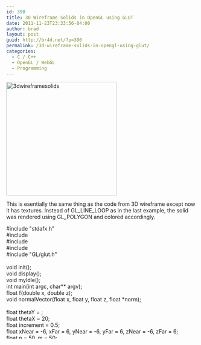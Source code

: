 ```yaml
---
id: 390
title: 3D Wireframe Solids in OpenGL using GLUT
date: 2011-11-23T23:33:56-04:00
author: brad
layout: post
guid: http://br4d.net/?p=390
permalink: /3d-wireframe-solids-in-opengl-using-glut/
categories:
  - C / C++
  - OpenGL / WebGL
  - Programming
---
```

[<img src="http://br4d.net/wp-content/uploads/2015/01/3dwireframesolids-292x300.png" alt="3dwireframesolids" width="292" height="300" class="alignleft size-medium wp-image-391" srcset="http://br4d.net/wp-content/uploads/2015/01/3dwireframesolids-292x300.png 292w, http://br4d.net/wp-content/uploads/2015/01/3dwireframesolids.png 489w" sizes="(max-width: 292px) 100vw, 292px" />](http://br4d.net/wp-content/uploads/2015/01/3dwireframesolids.png)

This is esentially the same thing as the code from 3D wireframe except now it has textures. Instead of GL\_LINE\_LOOP as in the last example, the solid was rendered using GL_POLYGON and colored accordingly.

<!--more-->

<div class="codecolorer-container cpp default" style="overflow:auto;white-space:nowrap;height:300px;">
  <div class="cpp codecolorer">
    <span class="co2">#include "stdafx.h"</span><br /> <span class="co2">#include <stdio.h></span><br /> <span class="co2">#include <stdlib.h></span><br /> <span class="co2">#include <math.h></span><br /> <span class="co2">#include "GL/glut.h"</span><br /> &nbsp;<br /> <span class="kw4">void</span> init<span class="br0">&#40;</span><span class="br0">&#41;</span><span class="sy4">;</span><br /> <span class="kw4">void</span> display<span class="br0">&#40;</span><span class="br0">&#41;</span><span class="sy4">;</span><br /> <span class="kw4">void</span> myIdle<span class="br0">&#40;</span><span class="br0">&#41;</span><span class="sy4">;</span><br /> <span class="kw4">int</span> main<span class="br0">&#40;</span><span class="kw4">int</span> argc, <span class="kw4">char</span><span class="sy2">**</span> argv<span class="br0">&#41;</span><span class="sy4">;</span><br /> <span class="kw4">float</span> f<span class="br0">&#40;</span><span class="kw4">double</span> x, <span class="kw4">double</span> z<span class="br0">&#41;</span><span class="sy4">;</span><br /> <span class="kw4">void</span> normalVector<span class="br0">&#40;</span><span class="kw4">float</span> x, <span class="kw4">float</span> y, <span class="kw4">float</span> z, <span class="kw4">float</span> <span class="sy2">*</span>norm<span class="br0">&#41;</span><span class="sy4">;</span><br /> &nbsp;<br /> <span class="kw4">float</span> thetaY <span class="sy1">=</span> <span class="nu0"></span><span class="sy4">;</span><br /> <span class="kw4">float</span> thetaX <span class="sy1">=</span> <span class="nu0">20</span><span class="sy4">;</span><br /> <span class="kw4">float</span> increment <span class="sy1">=</span> <span class="nu16">0.5</span><span class="sy4">;</span><br /> <span class="kw4">float</span> xNear <span class="sy1">=</span> <span class="sy2">-</span><span class="nu0">6</span>, xFar <span class="sy1">=</span> <span class="nu0">6</span>, yNear <span class="sy1">=</span> <span class="sy2">-</span><span class="nu0">6</span>, yFar <span class="sy1">=</span> <span class="nu0">6</span>, zNear <span class="sy1">=</span> <span class="sy2">-</span><span class="nu0">6</span>, zFar <span class="sy1">=</span> <span class="nu0">6</span><span class="sy4">;</span><br /> <span class="kw4">float</span> n <span class="sy1">=</span> <span class="nu0">50</span>, m <span class="sy1">=</span> <span class="nu0">50</span><span class="sy4">;</span><br /> &nbsp;<br /> <span class="kw4">void</span> init<span class="br0">&#40;</span><span class="br0">&#41;</span><br /> <span class="br0">&#123;</span><br /> &nbsp; &nbsp; glClearColor<span class="br0">&#40;</span><span class="nu16">1.0</span>, <span class="nu16">1.0</span>, <span class="nu16">1.0</span>, <span class="nu0"></span><span class="br0">&#41;</span><span class="sy4">;</span><br /> &nbsp; &nbsp; glMatrixMode<span class="br0">&#40;</span>GL_PROJECTION<span class="br0">&#41;</span><span class="sy4">;</span><br /> &nbsp; &nbsp; glOrtho<span class="br0">&#40;</span>xNear, xFar, yNear, yFar, zNear, zFar<span class="br0">&#41;</span><span class="sy4">;</span><br /> &nbsp; &nbsp; glColor3f<span class="br0">&#40;</span><span class="nu16">1.0</span>,<span class="nu16">1.0</span>,<span class="nu16">1.0</span><span class="br0">&#41;</span><span class="sy4">;</span><br /> &nbsp; &nbsp; GLfloat light_specular<span class="br0">&#91;</span><span class="br0">&#93;</span> <span class="sy1">=</span> <span class="br0">&#123;</span><span class="nu16">1.0</span>,<span class="nu16">1.0</span>,<span class="nu16">1.0</span>,<span class="nu16">1.0</span><span class="br0">&#125;</span><span class="sy4">;</span><br /> &nbsp; &nbsp; GLfloat light_diffuse<span class="br0">&#91;</span><span class="br0">&#93;</span> <span class="sy1">=</span> <span class="br0">&#123;</span><span class="nu16">1.0</span>, <span class="nu16">0.8</span>, <span class="nu16">1.0</span>, <span class="nu16">1.0</span><span class="br0">&#125;</span><span class="sy4">;</span><br /> &nbsp; &nbsp; GLfloat light_ambient<span class="br0">&#91;</span><span class="br0">&#93;</span> <span class="sy1">=</span> <span class="br0">&#123;</span><span class="nu16">0.9</span>, <span class="nu16">0.9</span>, <span class="nu16">0.71</span>, <span class="nu16">1.0</span><span class="br0">&#125;</span><span class="sy4">;</span><br /> &nbsp; &nbsp; GLfloat light_position<span class="br0">&#91;</span><span class="br0">&#93;</span> <span class="sy1">=</span> <span class="br0">&#123;</span><span class="nu16">0.0</span>, <span class="nu16">8.0</span>, <span class="nu16">20.0</span>, <span class="nu16">0.0</span><span class="br0">&#125;</span><span class="sy4">;</span><br /> &nbsp; &nbsp; glLightfv<span class="br0">&#40;</span>GL_LIGHT0, GL_AMBIENT, light_ambient<span class="br0">&#41;</span><span class="sy4">;</span><br /> &nbsp; &nbsp; glLightfv<span class="br0">&#40;</span>GL_LIGHT0, GL_DIFFUSE, light_diffuse<span class="br0">&#41;</span><span class="sy4">;</span><br /> &nbsp; &nbsp; glLightfv<span class="br0">&#40;</span>GL_LIGHT0, GL_SPECULAR, light_specular<span class="br0">&#41;</span><span class="sy4">;</span><br /> &nbsp; &nbsp; glLightfv<span class="br0">&#40;</span>GL_LIGHT0, GL_POSITION, light_position<span class="br0">&#41;</span><span class="sy4">;</span><br /> &nbsp; &nbsp; glEnable<span class="br0">&#40;</span>GL_LIGHTING<span class="br0">&#41;</span><span class="sy4">;</span><br /> &nbsp; &nbsp; glEnable<span class="br0">&#40;</span>GL_LIGHT0<span class="br0">&#41;</span><span class="sy4">;</span><br /> &nbsp; &nbsp; glEnable<span class="br0">&#40;</span>GL_DEPTH_TEST<span class="br0">&#41;</span><span class="sy4">;</span><br /> <span class="br0">&#125;</span><br /> &nbsp;<br /> <span class="kw4">float</span> f<span class="br0">&#40;</span><span class="kw4">double</span> x, <span class="kw4">double</span> z<span class="br0">&#41;</span><br /> <span class="br0">&#123;</span><br /> &nbsp; &nbsp; <span class="kw1">return</span> <span class="nu0">4</span><span class="sy2">*</span><span class="kw3">cos</span><span class="br0">&#40;</span><span class="kw3">sqrt</span><span class="br0">&#40;</span>x<span class="sy2">*</span>x<span class="sy2">+</span>z<span class="sy2">*</span>z<span class="br0">&#41;</span><span class="br0">&#41;</span><span class="sy4">;</span><br /> <span class="br0">&#125;</span><br /> &nbsp;<br /> <span class="kw4">void</span> normalVector<span class="br0">&#40;</span><span class="kw4">float</span> x, <span class="kw4">float</span> y, <span class="kw4">float</span> z, <span class="kw4">float</span> <span class="sy2">*</span>norm<span class="br0">&#41;</span><br /> <span class="br0">&#123;</span><br /> &nbsp; &nbsp; norm<span class="br0">&#91;</span><span class="nu0"></span><span class="br0">&#93;</span> <span class="sy1">=</span> <span class="nu0">4</span><span class="sy2">*</span><span class="kw3">sin</span><span class="br0">&#40;</span><span class="kw3">sqrt</span><span class="br0">&#40;</span>x<span class="sy2">*</span>x<span class="sy2">+</span>z<span class="sy2">*</span>z<span class="br0">&#41;</span><span class="br0">&#41;</span><span class="sy2">*</span>x<span class="sy2">/</span><span class="kw3">sqrt</span><span class="br0">&#40;</span>x<span class="sy2">*</span>x<span class="sy2">+</span>z<span class="sy2">*</span>z<span class="br0">&#41;</span><span class="sy4">;</span><br /> &nbsp; &nbsp; norm<span class="br0">&#91;</span><span class="nu0">1</span><span class="br0">&#93;</span> <span class="sy1">=</span> <span class="nu0">1</span><span class="sy4">;</span><br /> &nbsp; &nbsp; norm<span class="br0">&#91;</span><span class="nu0">2</span><span class="br0">&#93;</span> <span class="sy1">=</span> <span class="nu0">4</span><span class="sy2">*</span><span class="kw3">sin</span><span class="br0">&#40;</span><span class="kw3">sqrt</span><span class="br0">&#40;</span>x<span class="sy2">*</span>x<span class="sy2">+</span>z<span class="sy2">*</span>z<span class="br0">&#41;</span><span class="br0">&#41;</span><span class="sy2">*</span>z<span class="sy2">/</span><span class="kw3">sqrt</span><span class="br0">&#40;</span>x<span class="sy2">*</span>x<span class="sy2">+</span>z<span class="sy2">*</span>z<span class="br0">&#41;</span><span class="sy4">;</span><br /> &nbsp; &nbsp; <span class="kw4">float</span> d <span class="sy1">=</span> norm<span class="br0">&#91;</span><span class="nu0"></span><span class="br0">&#93;</span><span class="sy2">*</span>norm<span class="br0">&#91;</span><span class="nu0"></span><span class="br0">&#93;</span> <span class="sy2">+</span> norm<span class="br0">&#91;</span><span class="nu0">1</span><span class="br0">&#93;</span><span class="sy2">*</span>norm<span class="br0">&#91;</span><span class="nu0">1</span><span class="br0">&#93;</span> <span class="sy2">+</span> norm<span class="br0">&#91;</span><span class="nu0">2</span><span class="br0">&#93;</span><span class="sy2">*</span>norm<span class="br0">&#91;</span><span class="nu0">2</span><span class="br0">&#93;</span><span class="sy4">;</span><br /> &nbsp; &nbsp; <span class="kw1">if</span><span class="br0">&#40;</span>d <span class="sy1">></span> <span class="nu0"></span><span class="br0">&#41;</span><br /> &nbsp; &nbsp; &nbsp; &nbsp; <span class="kw1">for</span> <span class="br0">&#40;</span><span class="kw4">int</span> k <span class="sy1">=</span> <span class="nu0"></span><span class="sy4">;</span> k <span class="sy1"><</span> <span class="nu0">3</span><span class="sy4">;</span> k<span class="sy2">++</span><span class="br0">&#41;</span><br /> &nbsp; &nbsp; &nbsp; &nbsp; &nbsp; &nbsp; norm<span class="br0">&#91;</span>k<span class="br0">&#93;</span> <span class="sy2">/</span><span class="sy1">=</span> <span class="kw3">sqrt</span><span class="br0">&#40;</span>d<span class="br0">&#41;</span><span class="sy4">;</span><br /> <span class="br0">&#125;</span><br /> &nbsp;<br /> <span class="kw4">void</span> display<span class="br0">&#40;</span><span class="br0">&#41;</span><br /> <span class="br0">&#123;</span><br /> &nbsp; &nbsp; glClear<span class="br0">&#40;</span>GL_COLOR_BUFFER_BIT <span class="sy3">|</span> GL_DEPTH_BUFFER_BIT<span class="br0">&#41;</span><span class="sy4">;</span><br /> &nbsp; &nbsp; glMatrixMode<span class="br0">&#40;</span>GL_MODELVIEW<span class="br0">&#41;</span><span class="sy4">;</span><br /> &nbsp; &nbsp; glLoadIdentity<span class="br0">&#40;</span><span class="br0">&#41;</span><span class="sy4">;</span><br /> &nbsp; &nbsp; glRotatef<span class="br0">&#40;</span>thetaX,<span class="nu0">1</span>,<span class="nu0"></span>,<span class="nu0"></span><span class="br0">&#41;</span><span class="sy4">;</span><br /> &nbsp; &nbsp; glRotatef<span class="br0">&#40;</span>thetaY,<span class="nu0"></span>,<span class="nu0">1</span>,<span class="nu0"></span><span class="br0">&#41;</span><span class="sy4">;</span><br /> &nbsp; &nbsp; <span class="kw4">float</span> norm<span class="br0">&#91;</span><span class="nu0">3</span><span class="br0">&#93;</span><span class="sy4">;</span><br /> &nbsp; &nbsp; <span class="kw4">double</span> xGap<span class="sy1">=</span><span class="br0">&#40;</span>xNear<span class="sy2">-</span>xFar<span class="br0">&#41;</span><span class="sy2">/</span>n<span class="sy4">;</span><br /> &nbsp; &nbsp; <span class="kw4">double</span> zGap<span class="sy1">=</span><span class="br0">&#40;</span>zNear<span class="sy2">-</span>zFar<span class="br0">&#41;</span><span class="sy2">/</span>m<span class="sy4">;</span><br /> &nbsp; &nbsp; <span class="kw1">for</span> <span class="br0">&#40;</span><span class="kw4">int</span> i<span class="sy1">=</span><span class="nu0"></span><span class="sy4">;</span> i<span class="sy1"><</span>n<span class="sy4">;</span> i<span class="sy2">++</span><span class="br0">&#41;</span><br /> &nbsp; &nbsp; <span class="br0">&#123;</span><br /> &nbsp; &nbsp; &nbsp; &nbsp; <span class="kw1">for</span> <span class="br0">&#40;</span><span class="kw4">int</span> j<span class="sy1">=</span><span class="nu0"></span><span class="sy4">;</span> j<span class="sy1"><</span>m<span class="sy4">;</span> j<span class="sy2">++</span><span class="br0">&#41;</span><br /> &nbsp; &nbsp; &nbsp; &nbsp; <span class="br0">&#123;</span><br /> &nbsp; &nbsp; &nbsp; &nbsp; &nbsp; &nbsp; glBegin<span class="br0">&#40;</span>GL_POLYGON<span class="br0">&#41;</span><span class="sy4">;</span><br /> &nbsp; &nbsp; &nbsp; &nbsp; &nbsp; &nbsp; &nbsp; &nbsp; <span class="kw4">float</span> x <span class="sy1">=</span> xFar <span class="sy2">+</span> i<span class="sy2">*</span>xGap<span class="sy4">;</span><br /> &nbsp; &nbsp; &nbsp; &nbsp; &nbsp; &nbsp; &nbsp; &nbsp; <span class="kw4">float</span> z <span class="sy1">=</span> zFar <span class="sy2">+</span> j<span class="sy2">*</span>zGap<span class="sy4">;</span><br /> &nbsp; &nbsp; &nbsp; &nbsp; &nbsp; &nbsp; &nbsp; &nbsp; <span class="kw4">float</span> y <span class="sy1">=</span> f<span class="br0">&#40;</span>x,z<span class="br0">&#41;</span><span class="sy4">;</span><br /> &nbsp; &nbsp; &nbsp; &nbsp; &nbsp; &nbsp; &nbsp; &nbsp; glVertex3f<span class="br0">&#40;</span>x,y,z<span class="br0">&#41;</span><span class="sy4">;</span><br /> &nbsp; &nbsp; &nbsp; &nbsp; &nbsp; &nbsp; &nbsp; &nbsp; normalVector<span class="br0">&#40;</span>x,y,z,norm<span class="br0">&#41;</span><span class="sy4">;</span><br /> &nbsp; &nbsp; &nbsp; &nbsp; &nbsp; &nbsp; &nbsp; &nbsp; glNormal3fv<span class="br0">&#40;</span>norm<span class="br0">&#41;</span><span class="sy4">;</span><br /> &nbsp; &nbsp; &nbsp; &nbsp; &nbsp; &nbsp; &nbsp; &nbsp; x <span class="sy1">=</span> xFar <span class="sy2">+</span> i<span class="sy2">*</span>xGap<span class="sy4">;</span><br /> &nbsp; &nbsp; &nbsp; &nbsp; &nbsp; &nbsp; &nbsp; &nbsp; z <span class="sy1">=</span> zFar <span class="sy2">+</span> <span class="br0">&#40;</span>j<span class="sy2">+</span><span class="nu0">1</span><span class="br0">&#41;</span><span class="sy2">*</span>zGap<span class="sy4">;</span><br /> &nbsp; &nbsp; &nbsp; &nbsp; &nbsp; &nbsp; &nbsp; &nbsp; y <span class="sy1">=</span> f<span class="br0">&#40;</span>x,z<span class="br0">&#41;</span><span class="sy4">;</span><br /> &nbsp; &nbsp; &nbsp; &nbsp; &nbsp; &nbsp; &nbsp; &nbsp; glVertex3f<span class="br0">&#40;</span>x,y,z<span class="br0">&#41;</span><span class="sy4">;</span><br /> &nbsp; &nbsp; &nbsp; &nbsp; &nbsp; &nbsp; &nbsp; &nbsp; normalVector<span class="br0">&#40;</span>x,y,z,norm<span class="br0">&#41;</span><span class="sy4">;</span><br /> &nbsp; &nbsp; &nbsp; &nbsp; &nbsp; &nbsp; &nbsp; &nbsp; glNormal3fv<span class="br0">&#40;</span>norm<span class="br0">&#41;</span><span class="sy4">;</span><br /> &nbsp; &nbsp; &nbsp; &nbsp; &nbsp; &nbsp; &nbsp; &nbsp; x <span class="sy1">=</span> xFar <span class="sy2">+</span> <span class="br0">&#40;</span>i<span class="sy2">+</span><span class="nu0">1</span><span class="br0">&#41;</span><span class="sy2">*</span>xGap<span class="sy4">;</span><br /> &nbsp; &nbsp; &nbsp; &nbsp; &nbsp; &nbsp; &nbsp; &nbsp; z <span class="sy1">=</span> zFar <span class="sy2">+</span> <span class="br0">&#40;</span>j<span class="sy2">+</span><span class="nu0">1</span><span class="br0">&#41;</span><span class="sy2">*</span>zGap<span class="sy4">;</span><br /> &nbsp; &nbsp; &nbsp; &nbsp; &nbsp; &nbsp; &nbsp; &nbsp; y <span class="sy1">=</span> f<span class="br0">&#40;</span>x,z<span class="br0">&#41;</span><span class="sy4">;</span><br /> &nbsp; &nbsp; &nbsp; &nbsp; &nbsp; &nbsp; &nbsp; &nbsp; glVertex3f<span class="br0">&#40;</span>x,y,z<span class="br0">&#41;</span><span class="sy4">;</span><br /> &nbsp; &nbsp; &nbsp; &nbsp; &nbsp; &nbsp; &nbsp; &nbsp; normalVector<span class="br0">&#40;</span>x,y,z,norm<span class="br0">&#41;</span><span class="sy4">;</span><br /> &nbsp; &nbsp; &nbsp; &nbsp; &nbsp; &nbsp; &nbsp; &nbsp; glNormal3fv<span class="br0">&#40;</span>norm<span class="br0">&#41;</span><span class="sy4">;</span><br /> &nbsp; &nbsp; &nbsp; &nbsp; &nbsp; &nbsp; glEnd<span class="br0">&#40;</span><span class="br0">&#41;</span><span class="sy4">;</span><br /> &nbsp; &nbsp; &nbsp; &nbsp; &nbsp; &nbsp; glBegin<span class="br0">&#40;</span>GL_POLYGON<span class="br0">&#41;</span><span class="sy4">;</span><br /> &nbsp; &nbsp; &nbsp; &nbsp; &nbsp; &nbsp; &nbsp; &nbsp; x <span class="sy1">=</span> xFar <span class="sy2">+</span> i<span class="sy2">*</span>xGap<span class="sy4">;</span><br /> &nbsp; &nbsp; &nbsp; &nbsp; &nbsp; &nbsp; &nbsp; &nbsp; z <span class="sy1">=</span> zFar <span class="sy2">+</span> j<span class="sy2">*</span>zGap<span class="sy4">;</span><br /> &nbsp; &nbsp; &nbsp; &nbsp; &nbsp; &nbsp; &nbsp; &nbsp; y <span class="sy1">=</span> f<span class="br0">&#40;</span>x,z<span class="br0">&#41;</span><span class="sy4">;</span><br /> &nbsp; &nbsp; &nbsp; &nbsp; &nbsp; &nbsp; &nbsp; &nbsp; glVertex3f<span class="br0">&#40;</span>x,y,z<span class="br0">&#41;</span><span class="sy4">;</span><br /> &nbsp; &nbsp; &nbsp; &nbsp; &nbsp; &nbsp; &nbsp; &nbsp; normalVector<span class="br0">&#40;</span>x,y,z,norm<span class="br0">&#41;</span><span class="sy4">;</span><br /> &nbsp; &nbsp; &nbsp; &nbsp; &nbsp; &nbsp; &nbsp; &nbsp; glNormal3fv<span class="br0">&#40;</span>norm<span class="br0">&#41;</span><span class="sy4">;</span><br /> &nbsp; &nbsp; &nbsp; &nbsp; &nbsp; &nbsp; &nbsp; &nbsp; x <span class="sy1">=</span> xFar <span class="sy2">+</span> <span class="br0">&#40;</span>i<span class="sy2">+</span><span class="nu0">1</span><span class="br0">&#41;</span><span class="sy2">*</span>xGap<span class="sy4">;</span><br /> &nbsp; &nbsp; &nbsp; &nbsp; &nbsp; &nbsp; &nbsp; &nbsp; z <span class="sy1">=</span> zFar <span class="sy2">+</span> <span class="br0">&#40;</span>j<span class="sy2">+</span><span class="nu0">1</span><span class="br0">&#41;</span><span class="sy2">*</span>zGap<span class="sy4">;</span><br /> &nbsp; &nbsp; &nbsp; &nbsp; &nbsp; &nbsp; &nbsp; &nbsp; y <span class="sy1">=</span> f<span class="br0">&#40;</span>x,z<span class="br0">&#41;</span><span class="sy4">;</span><br /> &nbsp; &nbsp; &nbsp; &nbsp; &nbsp; &nbsp; &nbsp; &nbsp; glVertex3f<span class="br0">&#40;</span>x,y,z<span class="br0">&#41;</span><span class="sy4">;</span><br /> &nbsp; &nbsp; &nbsp; &nbsp; &nbsp; &nbsp; &nbsp; &nbsp; normalVector<span class="br0">&#40;</span>x,y,z,norm<span class="br0">&#41;</span><span class="sy4">;</span><br /> &nbsp; &nbsp; &nbsp; &nbsp; &nbsp; &nbsp; &nbsp; &nbsp; glNormal3fv<span class="br0">&#40;</span>norm<span class="br0">&#41;</span><span class="sy4">;</span><br /> &nbsp; &nbsp; &nbsp; &nbsp; &nbsp; &nbsp; &nbsp; &nbsp; x <span class="sy1">=</span> xFar <span class="sy2">+</span> <span class="br0">&#40;</span>i<span class="sy2">+</span><span class="nu0">1</span><span class="br0">&#41;</span><span class="sy2">*</span>xGap<span class="sy4">;</span><br /> &nbsp; &nbsp; &nbsp; &nbsp; &nbsp; &nbsp; &nbsp; &nbsp; z <span class="sy1">=</span> zFar <span class="sy2">+</span> <span class="br0">&#40;</span>j<span class="br0">&#41;</span><span class="sy2">*</span>zGap<span class="sy4">;</span><br /> &nbsp; &nbsp; &nbsp; &nbsp; &nbsp; &nbsp; &nbsp; &nbsp; y <span class="sy1">=</span> f<span class="br0">&#40;</span>x,z<span class="br0">&#41;</span><span class="sy4">;</span><br /> &nbsp; &nbsp; &nbsp; &nbsp; &nbsp; &nbsp; &nbsp; &nbsp; glVertex3f<span class="br0">&#40;</span>x,y,z<span class="br0">&#41;</span><span class="sy4">;</span><br /> &nbsp; &nbsp; &nbsp; &nbsp; &nbsp; &nbsp; &nbsp; &nbsp; normalVector<span class="br0">&#40;</span>x,y,z,norm<span class="br0">&#41;</span><span class="sy4">;</span><br /> &nbsp; &nbsp; &nbsp; &nbsp; &nbsp; &nbsp; &nbsp; &nbsp; glNormal3fv<span class="br0">&#40;</span>norm<span class="br0">&#41;</span><span class="sy4">;</span><br /> &nbsp; &nbsp; &nbsp; &nbsp; &nbsp; &nbsp; glEnd<span class="br0">&#40;</span><span class="br0">&#41;</span><span class="sy4">;</span><br /> &nbsp; &nbsp; &nbsp; &nbsp; <span class="br0">&#125;</span><br /> &nbsp; &nbsp; <span class="br0">&#125;</span><br /> &nbsp; &nbsp; glutSwapBuffers<span class="br0">&#40;</span><span class="br0">&#41;</span><span class="sy4">;</span><br /> <span class="br0">&#125;</span><br /> &nbsp;<br /> <span class="kw4">void</span> myIdle<span class="br0">&#40;</span><span class="br0">&#41;</span><br /> <span class="br0">&#123;</span><br /> &nbsp; &nbsp; <span class="kw4">double</span> zzz<span class="sy1">=</span><span class="nu0"></span><span class="sy4">;</span><br /> &nbsp; &nbsp; thetaY <span class="sy2">+</span><span class="sy1">=</span> increment<span class="sy4">;</span><br /> &nbsp; &nbsp; <span class="kw1">if</span><span class="br0">&#40;</span>thetaY <span class="sy1">></span> <span class="nu16">360.0</span><span class="br0">&#41;</span><br /> &nbsp; &nbsp; &nbsp; &nbsp; thetaY <span class="sy2">-</span><span class="sy1">=</span> <span class="nu16">360.0</span><span class="sy4">;</span><br /> &nbsp; &nbsp; <span class="kw1">for</span> <span class="br0">&#40;</span><span class="kw4">int</span> i<span class="sy1">=</span><span class="nu0"></span><span class="sy4">;</span> i<span class="sy1"><</span><span class="nu0">1000000</span><span class="sy4">;</span> i<span class="sy2">++</span><span class="br0">&#41;</span><br /> &nbsp; &nbsp; &nbsp; &nbsp; zzz <span class="sy1">=</span> <span class="kw3">sqrt</span><span class="br0">&#40;</span><span class="br0">&#40;</span><span class="kw4">double</span><span class="br0">&#41;</span>i<span class="br0">&#41;</span><span class="sy4">;</span><br /> &nbsp; &nbsp; glutPostRedisplay<span class="br0">&#40;</span><span class="br0">&#41;</span><span class="sy4">;</span><br /> <span class="br0">&#125;</span><br /> &nbsp;<br /> <span class="kw4">int</span> main<span class="br0">&#40;</span><span class="kw4">int</span> argc, <span class="kw4">char</span><span class="sy2">**</span> argv<span class="br0">&#41;</span><br /> <span class="br0">&#123;</span><br /> &nbsp; &nbsp; glutInit<span class="br0">&#40;</span><span class="sy3">&</span>argc,argv<span class="br0">&#41;</span><span class="sy4">;</span><br /> &nbsp; &nbsp; glutInitDisplayMode<span class="br0">&#40;</span>GLUT_DOUBLE<span class="sy3">|</span>GLUT_RGB<span class="br0">&#41;</span><span class="sy4">;</span><br /> &nbsp; &nbsp; glutInitWindowSize<span class="br0">&#40;</span><span class="nu0">800</span>,<span class="nu0">800</span><span class="br0">&#41;</span><span class="sy4">;</span><br /> &nbsp; &nbsp; glutInitWindowPosition<span class="br0">&#40;</span><span class="nu0">10</span>,<span class="nu0">10</span><span class="br0">&#41;</span><span class="sy4">;</span><br /> &nbsp; &nbsp; glutCreateWindow<span class="br0">&#40;</span><span class="st0">"3D Wireframe Solids with Lighting"</span><span class="br0">&#41;</span><span class="sy4">;</span><br /> &nbsp; &nbsp; glutDisplayFunc<span class="br0">&#40;</span>display<span class="br0">&#41;</span><span class="sy4">;</span><br /> &nbsp; &nbsp; glutIdleFunc<span class="br0">&#40;</span>myIdle<span class="br0">&#41;</span><span class="sy4">;</span><br /> &nbsp; &nbsp; init<span class="br0">&#40;</span><span class="br0">&#41;</span><span class="sy4">;</span><br /> &nbsp; &nbsp; glutMainLoop<span class="br0">&#40;</span><span class="br0">&#41;</span><span class="sy4">;</span><br /> &nbsp; &nbsp; <span class="kw1">return</span> <span class="nu0"></span><span class="sy4">;</span><br /> <span class="br0">&#125;</span>
  </div>
</div>